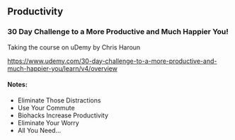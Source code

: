 ## Productivity

### 30 Day Challenge to a More Productive and Much Happier You! 
Taking the course on uDemy by Chris Haroun 

https://www.udemy.com/30-day-challenge-to-a-more-productive-and-much-happier-you/learn/v4/overview

#### Notes: 
- Eliminate Those Distractions
- Use Your Commute
- Biohacks Increase Productivity
- Eliminate Your Worry
- All You Need…




